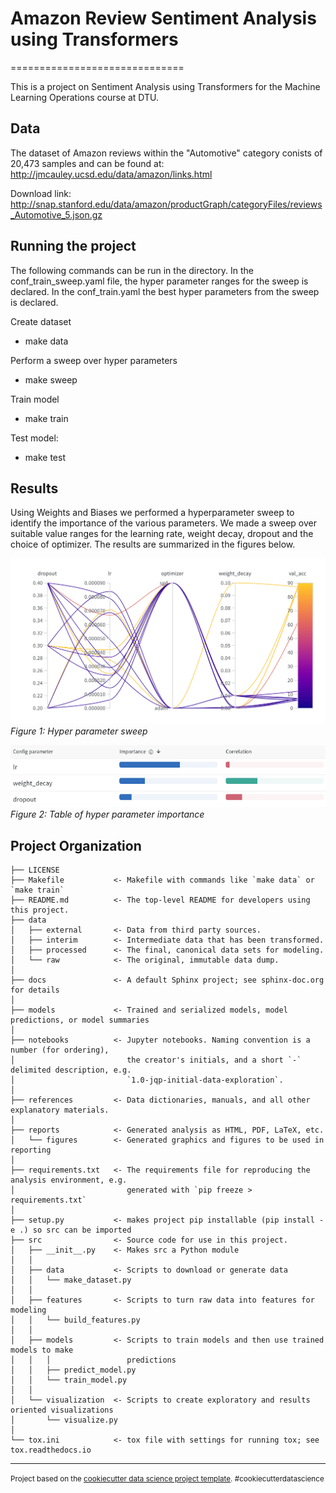 # Amazon Review Sentiment Analysis using Transformers
==============================

This is a project on Sentiment Analysis using Transformers for the Machine Learning Operations course at DTU.

## Data
The dataset of Amazon reviews within the "Automotive" category conists of 20,473 samples and can be found at:
http://jmcauley.ucsd.edu/data/amazon/links.html

Download link:
http://snap.stanford.edu/data/amazon/productGraph/categoryFiles/reviews_Automotive_5.json.gz

## Running the project
The following commands can be run in the directory. In the conf_train_sweep.yaml file, the hyper parameter ranges for the sweep is declared. In the conf_train.yaml the best hyper parameters from the sweep is declared.

Create dataset
- make data

Perform a sweep over hyper parameters
- make sweep

Train model
- make train

Test model:
- make test

## Results
Using Weights and Biases we performed a hyperparameter sweep to identify the importance of the various parameters. We made a sweep over suitable value ranges for the learning rate, weight decay, dropout and the choice of optimizer. The results are summarized in the figures below.

![Figure 1](https://github.com/MadsBirch/mlops-sentiment-analysis/blob/master/reports/figures/sweep.png?raw=true) <br />
*Figure 1: Hyper parameter sweep*

![Figure 2](https://github.com/MadsBirch/mlops-sentiment-analysis/blob/master/reports/figures/param_importance.png?raw=true) <br />
*Figure 2: Table of hyper parameter importance*



Project Organization
------------

    ├── LICENSE
    ├── Makefile           <- Makefile with commands like `make data` or `make train`
    ├── README.md          <- The top-level README for developers using this project.
    ├── data
    │   ├── external       <- Data from third party sources.
    │   ├── interim        <- Intermediate data that has been transformed.
    │   ├── processed      <- The final, canonical data sets for modeling.
    │   └── raw            <- The original, immutable data dump.
    │
    ├── docs               <- A default Sphinx project; see sphinx-doc.org for details
    │
    ├── models             <- Trained and serialized models, model predictions, or model summaries
    │
    ├── notebooks          <- Jupyter notebooks. Naming convention is a number (for ordering),
    │                         the creator's initials, and a short `-` delimited description, e.g.
    │                         `1.0-jqp-initial-data-exploration`.
    │
    ├── references         <- Data dictionaries, manuals, and all other explanatory materials.
    │
    ├── reports            <- Generated analysis as HTML, PDF, LaTeX, etc.
    │   └── figures        <- Generated graphics and figures to be used in reporting
    │
    ├── requirements.txt   <- The requirements file for reproducing the analysis environment, e.g.
    │                         generated with `pip freeze > requirements.txt`
    │
    ├── setup.py           <- makes project pip installable (pip install -e .) so src can be imported
    ├── src                <- Source code for use in this project.
    │   ├── __init__.py    <- Makes src a Python module
    │   │
    │   ├── data           <- Scripts to download or generate data
    │   │   └── make_dataset.py
    │   │
    │   ├── features       <- Scripts to turn raw data into features for modeling
    │   │   └── build_features.py
    │   │
    │   ├── models         <- Scripts to train models and then use trained models to make
    │   │   │                 predictions
    │   │   ├── predict_model.py
    │   │   └── train_model.py
    │   │
    │   └── visualization  <- Scripts to create exploratory and results oriented visualizations
    │       └── visualize.py
    │
    └── tox.ini            <- tox file with settings for running tox; see tox.readthedocs.io


--------

<p><small>Project based on the <a target="_blank" href="https://drivendata.github.io/cookiecutter-data-science/">cookiecutter data science project template</a>. #cookiecutterdatascience</small></p>
